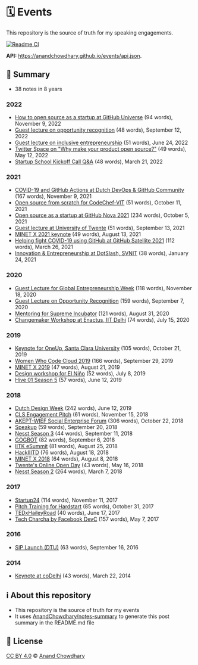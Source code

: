 # 🗓 Events

This repository is the source of truth for my speaking engagements.

[![Readme CI](https://github.com/AnandChowdhary/events/workflows/Readme%20CI/badge.svg)](https://github.com/AnandChowdhary/events/actions?query=workflow%3A%22Readme+CI%22)

**API:** https://anandchowdhary.github.io/events/api.json.

<!--notes-->

## 🌯 Summary

- 38 notes in 8 years

### 2022

- [How to open source as a startup at GitHub Universe](./events/2022/github-universe.md) (94 words), November 9, 2022
- [Guest lecture on opportunity recognition](./events/2022/ut-opportunity-recognition.md) (48 words), September 12, 2022
- [Guest lecture on inclusive entrepreneurship](./events/2022/iima-inclusive-entrepreneurship.md) (51 words), June 24, 2022
- [Twitter Space on "Why make your product open source?"](./events/2022/twitter-space-open-source.md) (49 words), May 12, 2022
- [Startup School Kickoff Call Q&A](./events/2022/startup-school.md) (48 words), March 21, 2022

### 2021

- [COVID-19 and GitHub Actions at Dutch DevOps & GitHub Community](./events/2021/ddog-8.md) (167 words), November 9, 2021
- [Open source from scratch for CodeChef-VIT](./events/2021/open-source-vit.md) (51 words), October 11, 2021
- [Open source as a startup at GitHub Nova 2021](./events/2021/github-nova.md) (234 words), October 5, 2021
- [Guest lecture at University of Twente](./events/2021/ut-opportunity-recognition.md) (51 words), September 13, 2021
- [MINET X 2021 keynote](./events/2021/minet-x.md) (49 words), August 13, 2021
- [Helping fight COVID-19 using GitHub at GitHub Satellite 2021](./events/2021/github-satellite.md) (112 words), March 26, 2021
- [Innovation & Entrepreneurship at DotSlash, SVNIT](./events/2021/dotslash-svnit.md) (38 words), January 24, 2021

### 2020

- [Guest Lecture for Global Entrepreneurship Week](./events/2020/ut-global-entrepreneurship-week.md) (118 words), November 18, 2020
- [Guest Lecture on Opportunity Recognition](./events/2020/ut-opportunity-recognition.md) (159 words), September 7, 2020
- [Mentoring for Supreme Incubator](./events/2020/supreme-incubator.md) (121 words), August 31, 2020
- [Changemaker Workshop at Enactus, IIT Delhi](./events/2020/enactus-iitd-panel.md) (74 words), July 15, 2020

### 2019

- [Keynote for OneUp, Santa Clara University](./events/2019/oneup-scu.md) (105 words), October 21, 2019
- [Women Who Code Cloud 2019](./events/2019/wwcode-cloud.md) (166 words), September 29, 2019
- [MINET X 2019](./events/2019/minet-x-2019.md) (47 words), August 21, 2019
- [Design workshop for El Niño](./events/2019/el-nino-design.md) (52 words), July 8, 2019
- [Hive 01 Season 5](./events/2019/hive-01-season-5.md) (57 words), June 12, 2019

### 2018

- [Dutch Design Week](./events/2018/dutch-design-week.md) (242 words), June 12, 2019
- [CLS Engagement Pitch](./events/2018/cls.md) (61 words), November 15, 2018
- [AKEPT-WIEF Social Enterprise Forum](./events/2018/wief-2018.md) (306 words), October 22, 2018
- [Speakup](./events/2018/speakup.md) (59 words), September 20, 2018
- [Nesst Season 3](./events/2018/nesst-season-3.md) (44 words), September 11, 2018
- [GOGBOT](./events/2018/gogbot.md) (82 words), September 6, 2018
- [IITK eSummit](./events/2018/esummit.md) (81 words), August 25, 2018
- [HackIIITD](./events/2018/hackiiitd.md) (76 words), August 18, 2018
- [MINET X 2018](./events/2018/minet-x-2018.md) (64 words), August 8, 2018
- [Twente's Online Open Day](./events/2018/online-open-day.md) (43 words), May 16, 2018
- [Nesst Season 2](./events/2018/nesst-season-2.md) (264 words), March 7, 2018

### 2017

- [Startup24](./events/2017/startup24.md) (114 words), November 11, 2017
- [Pitch Training for Hardstart](./events/2017/hardstart-pitch-training.md) (85 words), October 31, 2017
- [TEDxHaileyRoad](./events/2017/tedx-hailey-road.md) (40 words), June 17, 2017
- [Tech Charcha by Facebook DevC](./events/2017/tech-charcha.md) (157 words), May 7, 2017

### 2016

- [SIP Launch (DTU)](./events/2016/sip-launch-dtu.md) (63 words), September 16, 2016

### 2014

- [Keynote at coDelhi](./events/2014/codelhi.md) (43 words), March 22, 2014

<!--/notes-->

## ℹ️ About this repository

- This repository is the source of truth for my events
- It uses [AnandChowdhary/notes-summary](https://github.com/AnandChowdhary/notes-summary) to generate this post summary in the README.md file

## 📄 License

[CC BY 4.0](./LICENSE) © [Anand Chowdhary](https://anandchowdhary.com)
